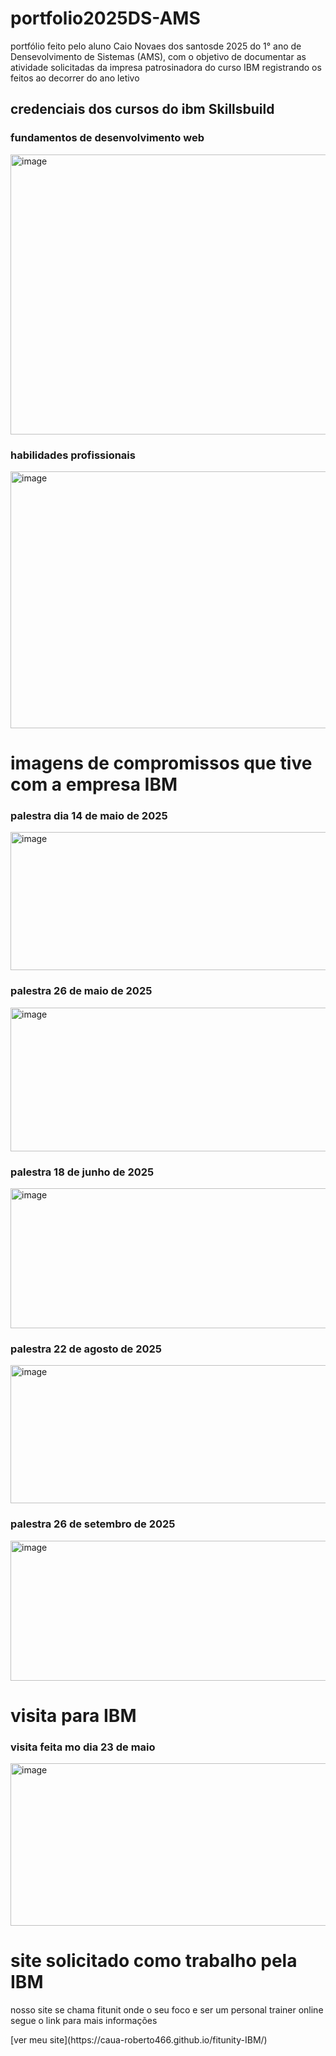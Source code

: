  <h1>portfolio2025DS-AMS</h1>
<P>portfólio feito pelo aluno Caio Novaes dos santosde 2025 do 1° ano de Densevolvimento de Sistemas (AMS), com o objetivo de documentar as atividade solicitadas da impresa patrosinadora do curso IBM registrando os feitos ao decorrer do ano letivo</P>
<h2>credenciais dos cursos do ibm Skillsbuild</h2>
<h3>fundamentos de desenvolvimento web</h3>
<img width="1642" height="448" alt="image" src="https://github.com/user-attachments/assets/015d7016-418f-4f79-a68e-a94f2fc2f439" />
<h3>habilidades profissionais</h3>
<img width="1569" height="411" alt="image" src="https://github.com/user-attachments/assets/887f1d9b-8573-4abc-948e-b55658da6605" />


<h1>imagens de compromissos que tive com a empresa IBM</h1>

<h3>palestra dia 14 de maio de 2025</h3>
    <img width="1242" height="221" alt="image" src="https://github.com/user-attachments/assets/ae20f8e3-1b52-460a-aa2c-691a3a2fd575" />


<h3>palestra 26 de maio de 2025</h3>
<img width="1242" height="230" alt="image" src="https://github.com/user-attachments/assets/b75051c8-031f-402e-ab0b-035a3c5e6a33" />


<h3>palestra 18 de junho de 2025</h3>
<img width="1242" height="224" alt="image" src="https://github.com/user-attachments/assets/3c7674d5-9269-4e08-93c4-4f98f3cb9cff" />


<h3>palestra 22 de agosto de 2025</h3>
<img width="1242" height="221" alt="image" src="https://github.com/user-attachments/assets/b72653e8-2603-496e-bcb8-24245950361d" />


<h3>palestra 26 de setembro de 2025</h3>
<img width="1242" height="224" alt="image" src="https://github.com/user-attachments/assets/c94d6cac-1dbb-45c7-a8a1-cb2aebdb6913" />

<h1>visita para IBM</h1>

<h3>visita feita mo dia 23 de maio</h3>
<img width="1242" height="260" alt="image" src="https://github.com/user-attachments/assets/bb07310c-61ad-43f5-a6ae-e01567666a15" />

<h1>site solicitado como trabalho pela IBM</h1>
<p>nosso site se chama fitunit onde o seu foco e ser um personal trainer online segue o link para mais informações</p>
 [ver meu site](https://caua-roberto466.github.io/fitunity-IBM/)


